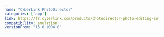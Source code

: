 ```yaml
---
name: "CyberLink PhotoDirector"
categories: ['app']
link: https://fr.cyberlink.com/products/photodirector-photo-editing-software-365/features_fr_FR.html
compatibility: emulation
versionFrom: "15.0.1004.0"
---
```


